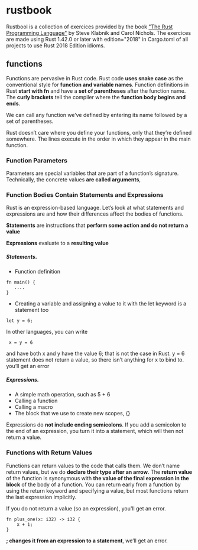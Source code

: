 # rustbook
Rustbool is a collection of exercices provided by the book ["The Rust Programming Language"](https://doc.rust-lang.org/book/title-page.html) by Steve Klabnik and Carol Nichols.
The exercices are made using Rust 1.42.0 or later with edition="2018" in Cargo.toml of all projects to use Rust 2018 Edition idioms. 

## functions

Functions are pervasive in Rust code.
Rust code **uses snake case** as the conventional style for **function and variable names**.
Function definitions in Rust **start with fn** and have a **set of parentheses** after the function name. The **curly brackets** tell the compiler where the **function body begins and ends**.

We can call any function we’ve defined by entering its name followed by a set of parentheses.

Rust doesn’t care where you define your functions, only that they’re defined somewhere. The lines execute in the order in which they appear in the main function.

### Function Parameters

Parameters are special variables that are part of a function’s signature. Technically, the concrete values **are called arguments**,


### Function Bodies Contain Statements and Expressions

Rust is an expression-based language.
Let’s look at what statements and expressions are and how their differences affect the bodies of functions.

**Statements** are instructions that **perform some action and do not return a value**

**Expressions** evaluate to a **resulting value**

##### Statements. 

- Function definition
```
fn main() {
   ....
}
```

- Creating a variable and assigning a value to it with the let keyword is a statement too

```
let y = 6;
```
 In other languages, you can write 
 ```
  x = y = 6 
  ```
  and have both x and y have the value 6; that is not the case in Rust. 
  y = 6 statement does not return a value, so there isn’t anything for x to bind to. you’ll get an error

##### Expressions.

- A simple math operation, such as 5 + 6
- Calling a function
- Calling a macro
- The block that we use to create new scopes, {}

 Expressions do **not include ending semicolons**. If you add a semicolon to the end of an expression, you turn it into a statement, which will then not return a value.

### Functions with Return Values

Functions can return values to the code that calls them.
We don’t name return values, but we do **declare their type after an arrow**. 
The **return value** of the function is synonymous with **the value of the final expression in the block** of the body of a function.
You can return early from a function by using the return keyword and specifying a value, but most functions return the last expression implicitly.

If you do not return a value (so an expression), you'll get an error.

```
fn plus_one(x: i32) -> i32 {
    x + 1;
}
```
**; changes it from an expression to a statement**, we’ll get an error.


